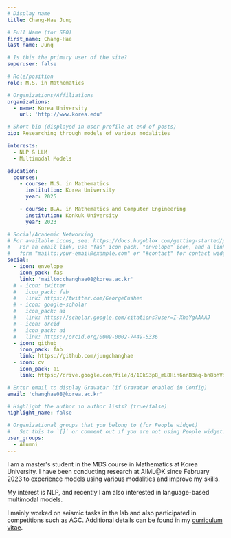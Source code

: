 ```yaml
---
# Display name
title: Chang-Hae Jung

# Full Name (for SEO)
first_name: Chang-Hae
last_name: Jung

# Is this the primary user of the site?
superuser: false

# Role/position
role: M.S. in Mathematics

# Organizations/Affiliations
organizations:
  - name: Korea University
    url: 'http://www.korea.edu'

# Short bio (displayed in user profile at end of posts)
bio: Researching through models of various modalities

interests:
  - NLP & LLM
  - Multimodal Models

education:
  courses:
    - course: M.S. in Mathematics
      institution: Korea University
      year: 2025

    - course: B.A. in Mathematics and Computer Engineering
      institution: Konkuk University
      year: 2023

# Social/Academic Networking
# For available icons, see: https://docs.hugoblox.com/getting-started/page-builder/#icons
#   For an email link, use "fas" icon pack, "envelope" icon, and a link in the
#   form "mailto:your-email@example.com" or "#contact" for contact widget.
social:
  - icon: envelope
    icon_pack: fas
    link: 'mailto:changhae08@korea.ac.kr'
  # - icon: twitter
  #   icon_pack: fab
  #   link: https://twitter.com/GeorgeCushen
  # - icon: google-scholar
  #   icon_pack: ai
  #   link: https://scholar.google.com/citations?user=I-XhaYgAAAAJ
  # - icon: orcid
  #   icon_pack: ai
  #   link: https://orcid.org/0009-0002-7449-5336
  - icon: github
    icon_pack: fab
    link: https://github.com/jungchanghae
  - icon: cv
    icon_pack: ai
    link: https://drive.google.com/file/d/1OkS3p8_mL8Hin6nnB3aq-bn8bhVisuFY/view?usp=sharing

# Enter email to display Gravatar (if Gravatar enabled in Config)
email: 'changhae08@korea.ac.kr'

# Highlight the author in author lists? (true/false)
highlight_name: false

# Organizational groups that you belong to (for People widget)
#   Set this to `[]` or comment out if you are not using People widget.
user_groups:
  - Alumni
---
```


<!-- 짧은 자기소개 -->
I am a master's student in the MDS course in Mathematics at Korea University. 
I have been conducting research at AIML@K since February 2023 to experience models using various modalities and improve my skills.

<!-- 연구분야/주제 관심사 소개 -->
My interest is NLP, and recently I am also interested in language-based multimodal models.

<!-- 그 외의 것/trivia -->
I mainly worked on seismic tasks in the lab and also participated in competitions such as AGC.
Additional details can be found in my [curriculum vitae](https://drive.google.com/file/d/1OkS3p8_mL8Hin6nnB3aq-bn8bhVisuFY/view?usp=sharing).